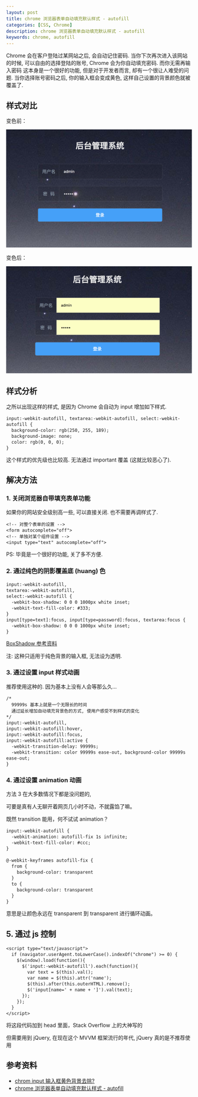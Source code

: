 ```yaml
---
layout: post
title: chrome 浏览器表单自动填充默认样式 - autofill
categories: [CSS, Chrome]
description: chrome 浏览器表单自动填充默认样式 - autofill
keywords: chrome, autofill
---
```


Chrome 会在客户登陆过某网站之后, 会自动记住密码. 当你下次再次进入该网站的时候, 可以自由的选择登陆的账号, Chrome 会为你自动填充密码. 而你无需再输入密码
这本身是一个很好的功能, 但是对于开发者而言, 却有一个很让人难受的问题.
当你选择账号密码之后, 你的输入框会变成黄色, 这样自己设置的背景颜色就被覆盖了.

## 样式对比

变色前：

![](/assets/images/posts/css/20180418-183300@2x.png)

变色后：

![](/assets/images/posts/css/20180418-183348@2x.png)

## 样式分析

之所以出现这样的样式, 是因为 Chrome 会自动为 input 增加如下样式.

```
input:-webkit-autofill, textarea:-webkit-autofill, select:-webkit-autofill {
  background-color: rgb(250, 255, 189);
  background-image: none;
  color: rgb(0, 0, 0);
}
```

这个样式的优先级也比较高. 无法通过 important 覆盖 (这就比较恶心了).

## 解决方法

### 1. 关闭浏览器自带填充表单功能

如果你的网站安全级别高一些, 可以直接关闭. 也不需要再调样式了.

```
<!-- 对整个表单的设置 -->
<form autocomplete="off">
<!-- 单独对某个组件设置 -->
<input type="text" autocomplete="off">
```

PS: 毕竟是一个很好的功能, 关了多不方便.

### 2. 通过纯色的阴影覆盖底 (huang) 色

```
input:-webkit-autofill,
textarea:-webkit-autofill,
select:-webkit-autofill {
  -webkit-box-shadow: 0 0 0 1000px white inset;
  -webkit-text-fill-color: #333;
}
input[type=text]:focus, input[type=password]:focus, textarea:focus {
  -webkit-box-shadow: 0 0 0 1000px white inset;
}
```
[BoxShadow 参考资料](http://www.w3school.com.cn/cssref/pr_box-shadow.asp)

注: 这种只适用于纯色背景的输入框, 无法设为透明.

### 3. 通过设置 input 样式动画

推荐使用这种的. 因为基本上没有人会等那么久…

```
/*
  99999s 基本上就是一个无限长的时间
  通过延长增加自动填充背景色的方式, 使用户感受不到样式的变化
*/
input:-webkit-autofill,
input:-webkit-autofill:hover,
input:-webkit-autofill:focus,
input:-webkit-autofill:active {
  -webkit-transition-delay: 99999s;
  -webkit-transition: color 99999s ease-out, background-color 99999s ease-out;
}
```

### 4. 通过设置 animation 动画

方法 3 在大多数情况下都是没问题的,

可要是真有人无聊开着网页几小时不动，不就露馅了嘛。

既然 transition 能用，何不试试 animation？

```
input:-webkit-autofill {
  -webkit-animation: autofill-fix 1s infinite;
  -webkit-text-fill-color: #ccc;
}

@-webkit-keyframes autofill-fix {
  from {
    background-color: transparent
  }
  to {
    background-color: transparent
  }
}
```

意思是让颜色永远在 transparent 到 transparent 进行循环动画。

## 5. 通过 js 控制

```
<script type="text/javascript">
  if (navigator.userAgent.toLowerCase().indexOf("chrome") >= 0) {
    $(window).load(function(){
      $('input:-webkit-autofill').each(function(){
        var text = $(this).val();
        var name = $(this).attr('name');
        $(this).after(this.outerHTML).remove();
        $('input[name=' + name + ']').val(text);
      });
    });
  }
</script>
```

将这段代码加到 head 里面，Stack Overflow 上的大神写的

但需要用到 jQuery, 在现在这个 MVVM 框架流行的年代, jQuery 真的是不推荐使用

## 参考资料

- [chrom input 输入框黄色背景去除?](https://www.zhihu.com/question/48914902?from=profile_question_card)
- [chrome 浏览器表单自动填充默认样式 - autofill](https://blog.csdn.net/zhangdongxu999/article/details/73741390)